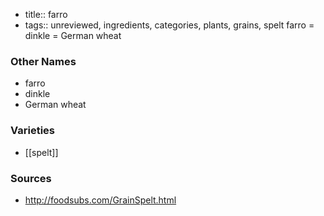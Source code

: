 - title:: farro
- tags:: unreviewed, ingredients, categories, plants, grains, spelt
farro = dinkle = German wheat

### Other Names

* farro
* dinkle
* German wheat

### Varieties

* [[spelt]]

### Sources
* http://foodsubs.com/GrainSpelt.html
